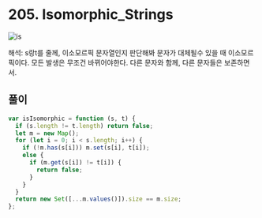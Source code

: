 # 205. Isomorphic_Strings
![is](https://user-images.githubusercontent.com/63354527/105789785-6655e280-5fc6-11eb-8e41-08906dc6a68c.PNG)


해석: s랑t를 줄께, 이소모르픽 문자열인지 판단해봐
문자가 대체될수 있을 때 이소모르픽이다.
모든 발생은 무조건 바뀌어야한다. 다른 문자와 함께, 다른 문자들은 보존하면서.

## 풀이

```javascript
var isIsomorphic = function (s, t) {
  if (s.length != t.length) return false;
  let m = new Map();
  for (let i = 0; i < s.length; i++) {
    if (!m.has(s[i])) m.set(s[i], t[i]);
    else {
      if (m.get(s[i]) != t[i]) {
        return false;
      }
    }
  }
  return new Set([...m.values()]).size == m.size;
};
```

